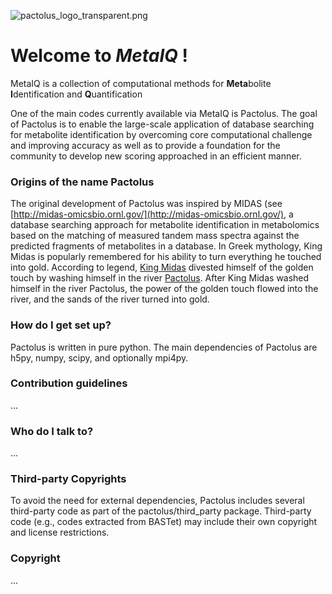 ![pactolus_logo_transparent.png](https://bitbucket.org/repo/RRLkAG/images/3308575236-pactolus_logo_transparent.png)

# Welcome to ***MetaIQ*** ! #

MetaIQ is a collection of computational methods for **Meta**bolite **I**dentification and **Q**uantification

One of the main codes currently available via MetaIQ is Pactolus. The goal of Pactolus is to enable the large-scale application of database searching for metabolite identification by overcoming core computational challenge and improving accuracy as well as to provide a foundation for the community to develop new scoring approached in an efficient manner. 

### Origins of the name Pactolus ###

The original development of Pactolus was inspired by MIDAS (see [http://midas-omicsbio.ornl.gov/](http://midas-omicsbio.ornl.gov/), a database searching approach for metabolite identification in metabolomics based on the matching of measured tandem mass spectra against the predicted fragments of metabolites in a database. In Greek mythology, King Midas is popularly remembered for his ability to turn everything he touched into gold. According to legend, [King Midas](https://en.wikipedia.org/wiki/Midas) divested himself of the golden touch by washing himself in the river [Pactolus](https://en.wikipedia.org/wiki/Pactolus). After King Midas washed himself in the river Pactolus, the power of the golden touch flowed into the river, and the sands of the river turned into gold. 

### How do I get set up? ###

Pactolus is written in pure python. The main dependencies of Pactolus are h5py, numpy, scipy, and optionally mpi4py.

### Contribution guidelines ###
...

### Who do I talk to? ###
...

### Third-party Copyrights ###

To avoid the need for external dependencies, Pactolus includes several third-party code as part of the pactolus/third_party package. Third-party code (e.g., codes extracted from BASTet) may include their own copyright and license restrictions. 

### Copyright ###

...